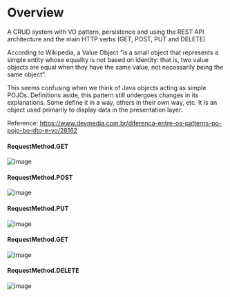 # Overview

A CRUD system with VO pattern, persistence and using the REST API architecture and the main HTTP verbs (GET, POST, PUT and DELETE)

According to Wikipedia, a Value Object “is a small object that represents a simple entity whose equality is not based on identity: that is, two value objects are equal when they have the same value, not necessarily being the same object”.

This seems confusing when we think of Java objects acting as simple POJOs. Definitions aside, this pattern still undergoes changes in its explanations. Some define it in a way, others in their own way, etc. It is an object used primarily to display data in the presentation layer.

Reference: https://www.devmedia.com.br/diferenca-entre-os-patterns-po-pojo-bo-dto-e-vo/28162

#### RequestMethod.GET
![image](https://user-images.githubusercontent.com/56695817/168945103-88e741c0-474f-42bb-a8b0-8f9e802263a9.png)

#### RequestMethod.POST
![image](https://user-images.githubusercontent.com/56695817/168945164-cb12c43e-9a85-4f61-851c-32a5f75b74de.png)

#### RequestMethod.PUT
![image](https://user-images.githubusercontent.com/56695817/168945230-055f77a8-53e4-47dd-a347-f09c97af42e9.png)

#### RequestMethod.GET
![image](https://user-images.githubusercontent.com/56695817/168945286-d4825789-fff3-479b-98cf-675b4df3db60.png)

#### RequestMethod.DELETE
![image](https://user-images.githubusercontent.com/56695817/168945341-f87ba342-2c95-4b7e-9028-536acbc2c039.png)
